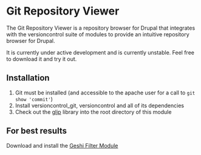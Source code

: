 # Git Repository Viewer

The Git Repository Viewer is a repository browser for Drupal that integrates with the versioncontrol suite of modules to provide an intuitive repository browser for Drupal.

It is currently under active development and is currently unstable.  Feel free to download it and try it out.

## Installation

1.  Git must be installed (and accessible to the apache user for a call to `git show 'commit'`)
1.  Install versioncontrol_git, versioncontrol and all of its dependencies
2.  Check out the [glip](https://github.com/patrikf/glip.git) library into the root directory of this module 

## For best results

Download and install the [Geshi Filter Module](http://drupal.org/project/geshifilter)

